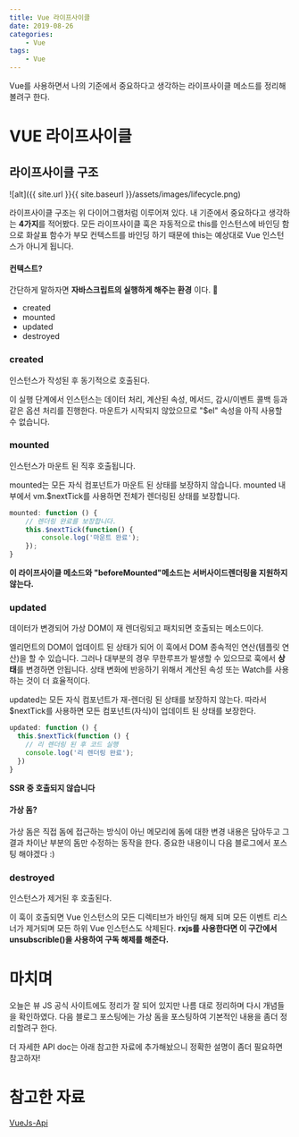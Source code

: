 ```yaml
---
title: Vue 라이프사이클
date: 2019-08-26
categories:
    - Vue
tags:
    - Vue
---
```


Vue를 사용하면서 나의 기준에서 중요하다고 생각하는 라이프사이클 메소드를 정리해볼려구 한다.

<!--more-->
# VUE 라이프사이클

## 라이프사이클 구조
![alt]({{ site.url }}{{ site.baseurl }}/assets/images/lifecycle.png)

라이프사이클 구조는 위 다이어그램처럼 이루어져 있다.
내 기준에서 중요하다고 생각하는 **4가지**를 적어봤다.
모든 라이프사이클 훅은 자동적으로 this를 인스턴스에 바인딩 함으로
화살표 함수가 부모 컨텍스트를 바인딩 하기 때문에 this는 예상대로 Vue 인스턴스가 아니게 됩니다.

#### 컨텍스트?
간단하게 말하자면 **자바스크립트의 실행하게 해주는 환경** 이다.

- created
- mounted
- updated
- destroyed

### created
인스턴스가 작성된 후 동기적으로 호출된다.

이 실행 단계에서 인스턴스는 데이터 처리, 계산된 속성, 메서드, 감시/이벤트 콜백 등과 같은 옵션 처리를 진행한다.
마운트가 시작되지 않았으므로 "$el" 속성을 아직 사용할 수 없습니다.

### mounted
인스턴스가 마운트 된 직후 호출됩니다.

mounted는 모든 자식 컴포넌트가 마운트 된 상태를 보장하지 않습니다. 
mounted 내부에서 vm.$nextTick를 사용하면 전체가 렌더링된 상태를 보장합니다.
```javascript
mounted: function () {
    // 렌더링 완료를 보장합니다.
    this.$nextTick(function() {
        console.log('마운트 완료');
    });
}
```
**이 라이프사이클 메소드와 "beforeMounted"메소드는 서버사이드렌더링을 지원하지 않는다.**

### updated
데이터가 변경되어 가상 DOM이 재 렌더링되고 패치되면 호출되는 메소드이다.

엘리먼트의 DOM이 업데이트 된 상태가 되어 이 훅에서 DOM 종속적인 연산(템플릿 연산)을 할 수 있습니다.
그러나 대부분의 경우 무한루프가 발생할 수 있으므로 훅에서 **상태**를 변경하면 안됩니다.
상태 변화에 반응하기 위해서 계산된 속성 또는 Watch를 사용하는 것이 더 효율적이다.

updated는 모든 자식 컴포넌트가 재-렌더링 된 상태를 보장하지 않는다.
따라서 $nextTick를 사용하면 모든 컴포넌트(자식)이 업데이트 된 상태를 보장한다.
```javascript
updated: function () {
  this.$nextTick(function () {
    // 리 렌더링 된 후 코드 실행
    console.log('리 렌더링 완료');
  })
}
```

**SSR 중 호출되지 않습니다**

#### 가상 돔?
가상 돔은 직접 돔에 접근하는 방식이 아닌 메모리에 돔에 대한 변경 내용은 담아두고
그 결과 차이난 부분의 돔만 수정하는 동작을 한다.
중요한 내용이니 다음 블로그에서 포스팅 해야겠다 :)

### destroyed
인스턴스가 제거된 후 호출된다.

이 훅이 호출되면 Vue 인스턴스의 모든 디렉티브가 바인딩 해제 되며
모든 이벤트 리스너가 제거되며 모든 하위 Vue 인스턴스도 삭제된다.
**rxjs를 사용한다면 이 구간에서 unsubscrible()을 사용하여 구독 해제를 해준다.**

# 마치며
오늘은 뷰 JS 공식 사이트에도 정리가 잘 되어 있지만 나름 대로 정리하며 다시 개념들을 확인하였다.
다음 블로그 포스팅에는 가상 돔을 포스팅하여 기본적인 내용을 좀더 정리할려구 한다.

더 자세한 API doc는 아래 참고한 자료에 추가해놨으니 정확한 설명이 좀더 필요하면 참고하자!

# 참고한 자료
[VueJs-Api](https://kr.vuejs.org/v2/api/)